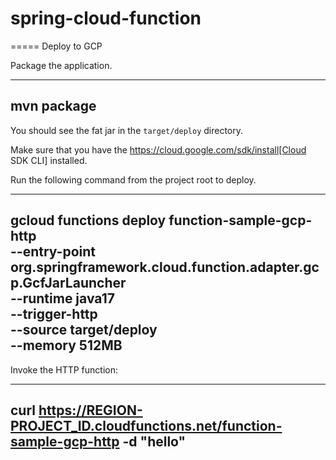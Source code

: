 # spring-cloud-function
===== Deploy to GCP

Package the application.

----
mvn package
----

You should see the fat jar in the `target/deploy` directory.

Make sure that you have the https://cloud.google.com/sdk/install[Cloud SDK CLI] installed.

Run the following command from the project root to deploy.

----
gcloud functions deploy function-sample-gcp-http \
--entry-point org.springframework.cloud.function.adapter.gcp.GcfJarLauncher \
--runtime java17 \
--trigger-http \
--source target/deploy \
--memory 512MB
----

Invoke the HTTP function:

----
curl https://REGION-PROJECT_ID.cloudfunctions.net/function-sample-gcp-http -d "hello"
----

